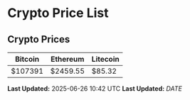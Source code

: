 # Crypto Price List

## Crypto Prices
| Bitcoin | Ethereum | Litecoin |
| ------- | -------- | -------- |
| $107391 | $2459.55 | $85.32 |
**Last Updated:** 2025-06-26 10:42 UTC
**Last Updated:** $DATE$
